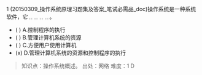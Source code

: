 1
(20150309_操作系统原理习题集及答案_笔试必需品_doc)操作系统是一种系统软件，它﹎﹎﹎﹎。
- ( ) A.控制程序的执行 
- ( ) B.管理计算机系统的资源 
- ( ) C.方便用户使用计算机 
- (x) D.管理计算机系统的资源和控制程序的执行

> 知识点：操作系统概述。
> 出处：网络
> 难度：1
> D
